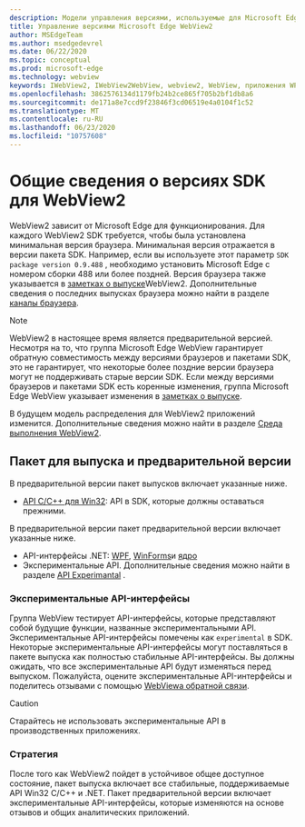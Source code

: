 ```yaml
---
description: Модели управления версиями, используемые для Microsoft Edge WebView2
title: Управление версиями Microsoft Edge WebView2
author: MSEdgeTeam
ms.author: msedgedevrel
ms.date: 06/22/2020
ms.topic: conceptual
ms.prod: microsoft-edge
ms.technology: webview
keywords: IWebView2, IWebView2WebView, webview2, WebView, приложения WPF, WPF, EDGE, ICoreWebView2, ICoreWebView2Host, элемент управления "браузер", HTML Edge
ms.openlocfilehash: 3862576134d1179fb24b2ce865f705b2bf1db8a6
ms.sourcegitcommit: de171a8e7ccd9f23846f3cd06519e4a0104f1c52
ms.translationtype: MT
ms.contentlocale: ru-RU
ms.lasthandoff: 06/23/2020
ms.locfileid: "10757608"
---
```

# Общие сведения о версиях SDK для WebView2  

WebView2 зависит от Microsoft Edge для функционирования. Для каждого WebView2 SDK требуется, чтобы была установлена минимальная версия браузера.  Минимальная версия отражается в версии пакета SDK.  Например, если вы используете этот параметр `SDK package version 0.9.488` , необходимо установить Microsoft Edge с номером сборки 488 или более поздней. Версия браузера также указывается в [заметках о выпуске][Webview2Releasenotes]WebView2.  Дополнительные сведения о последних выпусках браузера можно найти в разделе [каналы браузера][DeployedgeChannels].  

> [!NOTE]
> WebView2 в настоящее время является предварительной версией.  Несмотря на то, что группа Microsoft Edge WebView гарантирует обратную совместимость между версиями браузеров и пакетами SDK, это не гарантирует, что некоторые более поздние версии браузера могут не поддерживать старые версии SDK.  Если между версиями браузеров и пакетами SDK есть коренные изменения, группа Microsoft Edge WebView указывает изменения в [заметках о выпуске][Webview2Releasenotes].  

В будущем модель распределения для WebView2 приложений изменится. Дополнительные сведения можно найти в разделе [Среда выполнения WebView2][Webview2IndexEdgeRuntime].  
 
## Пакет для выпуска и предварительной версии  

В предварительной версии пакет выпусков включает указанные ниже.  

*   [API C/C++ для Win32][Webview2ReferenceWin3209538]: API в SDK, которые должны оставаться прежними. 

В предварительной версии пакет предварительной версии включает указанные ниже.  

*   API-интерфейсы .NET: [WPF][Webview2ReferenceWpf09515], [WinForms][Webview2ReferenceWinforms09515]и [ядро][Webview2ReferenceDotnet09538]
*   Экспериментальные API.  Дополнительные сведения можно найти в разделе [API Experimantal](#experimental-apis) .  

### Экспериментальные API-интерфейсы  

Группа WebView тестирует API-интерфейсы, которые представляют собой будущие функции, названные экспериментальными API.  Экспериментальные API-интерфейсы помечены как `experimental` в SDK.  Некоторые экспериментальные API-интерфейсы могут поставляться в пакете выпуска как полностью стабильные API-интерфейсы.  Вы должны ожидать, что все экспериментальные API будут изменяться перед выпуском.  Пожалуйста, оцените экспериментальные API-интерфейсы и поделитесь отзывами с помощью [WebViewа обратной связи][GithubMicrosoftedgeWebviewfeedback].   

> [!CAUTION]
> Старайтесь не использовать экспериментальные API в производственных приложениях.  

### Стратегия  

После того как WebView2 пойдет в устойчивое общее доступное состояние, пакет выпуска включает все стабильные, поддерживаемые API Win32 C/C++ и .NET.  Пакет предварительной версии включает экспериментальные API-интерфейсы, которые изменяются на основе отзывов и общих аналитических приложений.  

<!--links -->

[Webview2IndexEdgeRuntime]: ./distribution.md#microsoft-edge-webview2-runtime "Microsoft Edge WebView2-распространение приложений с помощью WebView2 | Документы Microsoft"  
[Webview2ReferenceDotnet09538]: ../reference/dotnet/0-9-538-reference-webview2.md "Ссылка (WebView2) | Документы Microsoft"  
[Webview2ReferenceWinforms09515]: ../reference/winforms/0-9-515-reference-webview2.md "Ссылка (WebView2) | Документы Microsoft"  
[Webview2ReferenceWin3209538]: ../reference/win32/0-9-538-reference-webview2.md "Ссылка (WebView2) | Документы Microsoft"  
[Webview2ReferenceWpf09515]: ../reference/wpf/0-9-515-reference-webview2.md "Ссылка (WebView2) | Документы Microsoft"  
[Webview2Releasenotes]: ../releasenotes.md "Заметки о выпуске для WebView2 SDK | Документы Microsoft"  

[DeployedgeChannels]: /deployedge/microsoft-edge-channels "Общие сведения о каналах Microsoft Edge | Документы Microsoft"  

[GithubMicrosoftedgeWebviewfeedback]: https://github.com/MicrosoftEdge/WebViewFeedback "WebView Feedback-MicrosoftEdge/WebViewFeedback | GitHub"  
